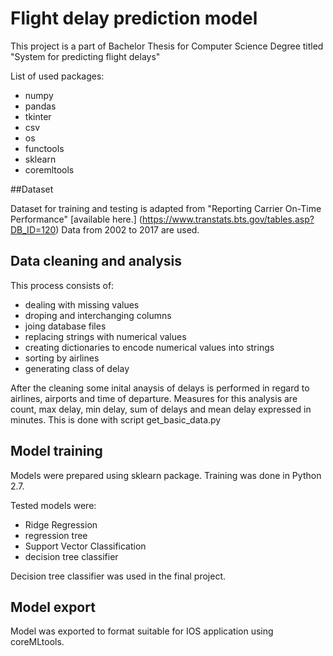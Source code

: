 # Flight delay prediction model

This project is a part of Bachelor Thesis for Computer Science Degree titled "System for predicting flight delays"

List of used packages:
* numpy
* pandas
* tkinter
* csv
* os
* functools
* sklearn
* coremltools

##Dataset

Dataset for training and testing is adapted from "Reporting Carrier On-Time Performance" [available here.] (https://www.transtats.bts.gov/tables.asp?DB_ID=120)
Data from 2002 to 2017 are used.

## Data cleaning and analysis

This process consists of:
* dealing with missing values
* droping and interchanging columns
* joing database files
* replacing strings with numerical values
* creating dictionaries to encode numerical values into strings
* sorting by airlines
* generating class of delay

After the cleaning some inital anaysis of delays is performed in regard to airlines, airports and time of departure. 
Measures for this analysis are count, max delay, min delay, sum of delays and mean delay expressed in minutes.
This is done with script get_basic_data.py

## Model training

Models were prepared using sklearn package. Training was done in Python 2.7.

Tested models were:
* Ridge Regression
* regression tree
* Support Vector Classification
* decision tree classifier

Decision tree classifier was used in the final project.

## Model export

Model was exported to format suitable for IOS application using coreMLtools.



